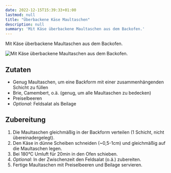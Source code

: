 ```yaml
---
date: 2022-12-15T15:39:33+01:00
lastmod: null
title: "Überbackene Käse Maultaschen"
description: null
summary: 'Mit Käse überbackene Maultaschen aus dem Backofen.'
---
```


Mit Käse überbackene Maultaschen aus dem Backofen.

![Mit Käse überbackene Maultaschen aus dem Backofen.](./maultaschen.png)

## Zutaten

- Genug Maultaschen, um eine Backform mit einer zusammenhängenden Schicht zu füllen
- Brie, Camembert, o.ä. (genug, um alle Maultaschen zu bedecken)
- Preiselbeeren
- *Optional:* Feldsalat als Beilage

## Zubereitung

1. Die Maultaschen gleichmäßig in der Backform verteilen (1 Schicht, nicht übereinadergelegt).
2. Den Käse in dünne Scheiben schneiden (~0,5-1cm) und gleichmäßig auf die Maultaschen legen.
3. Bei 180°C Umluft für 20min in den Ofen schieben.
4. *Optional:* In der Zwischenzeit den Feldsalat (o.ä.) zubereiten.
5. Fertige Maultaschen mit Preiselbeeren und Beilage servieren.
